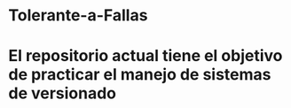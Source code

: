 # Tolerante-a-Fallas
# El repositorio actual tiene el objetivo de practicar el manejo de sistemas de versionado
